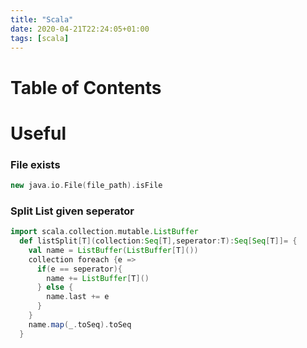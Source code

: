 ```yaml
---
title: "Scala"
date: 2020-04-21T22:24:05+01:00
tags: [scala]
---
```


# Table of Contents

# Useful
### File exists
```scala
new java.io.File(file_path).isFile
```
### Split List given seperator
```scala
import scala.collection.mutable.ListBuffer  
  def listSplit[T](collection:Seq[T],seperator:T):Seq[Seq[T]]= {
    val name = ListBuffer(ListBuffer[T]())
    collection foreach {e =>
      if(e == seperator){
        name += ListBuffer[T]()
      } else {
        name.last += e
      }
    }
    name.map(_.toSeq).toSeq
  }
 ```